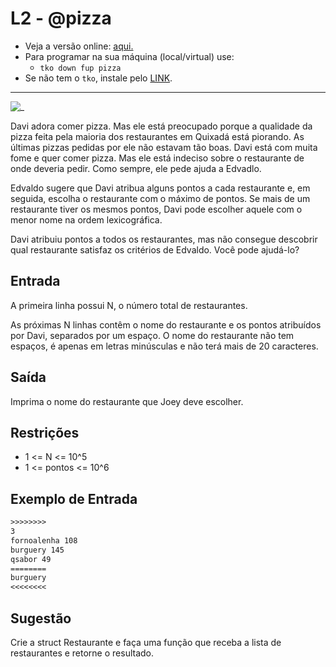# L2 - @pizza

- Veja a versão online: [aqui.](https://github.com/qxcodefup/arcade/blob/master/base/pizza/Readme.md)
- Para programar na sua máquina (local/virtual) use:
  - `tko down fup pizza`
- Se não tem o `tko`, instale pelo [LINK](https://github.com/senapk/tko).

---

![_](https://raw.githubusercontent.com/qxcodefup/arcade/master/base/pizza/cover.jpg)

Davi adora comer pizza. Mas ele está preocupado porque a qualidade da pizza feita pela maioria dos restaurantes em Quixadá está piorando. As últimas pizzas pedidas por ele não estavam tão boas. Davi está com muita fome e quer comer pizza. Mas ele está indeciso sobre o restaurante de onde deveria pedir. Como sempre, ele pede ajuda a Edvadlo.

Edvaldo sugere que Davi atribua alguns pontos a cada restaurante e, em seguida, escolha o restaurante com o máximo de pontos. Se mais de um restaurante tiver os mesmos pontos, Davi pode escolher aquele com o menor nome na ordem lexicográfica.

Davi atribuiu pontos a todos os restaurantes, mas não consegue descobrir qual restaurante satisfaz os critérios de Edvaldo. Você pode ajudá-lo?

## Entrada

A primeira linha possui N, o número total de restaurantes.

As próximas N linhas contêm o nome do restaurante e os pontos atribuídos por Davi, separados por um espaço. O nome do restaurante não tem espaços, é apenas em letras minúsculas e não terá mais de 20 caracteres.

## Saída

Imprima o nome do restaurante que Joey deve escolher.

## Restrições

- 1 <= N <= 10^5
- 1 <= pontos <= 10^6

## Exemplo de Entrada

``` txt
>>>>>>>>
3
fornoalenha 108
burguery 145
qsabor 49
========
burguery
<<<<<<<<
```

## Sugestão

Crie a struct Restaurante e faça uma função que receba a lista de restaurantes e retorne o resultado.
